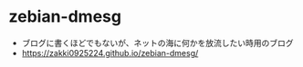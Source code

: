 # zebian-dmesg

- ブログに書くほどでもないが、ネットの海に何かを放流したい時用のブログ
- https://zakki0925224.github.io/zebian-dmesg/
